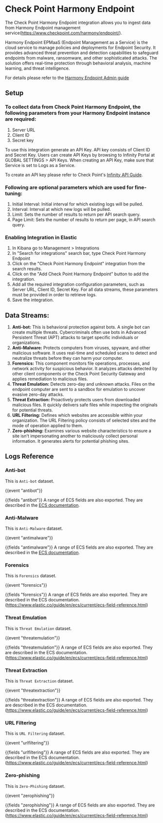 # Check Point Harmony Endpoint

The Check Point Harmony Endpoint integration allows you to ingest data from Harmony Endpoint management service(https://www.checkpoint.com/harmony/endpoint/).

Harmony Endpoint EPMaaS (Endpoint Management as a Service) is the cloud service to manage policies and deployments for Endpoint Security. It provides advanced threat prevention and detection capabilities to safeguard endpoints from malware, ransomware, and other sophisticated attacks. The solution offers real-time protection through behavioral analysis, machine learning, and threat intelligence.

For details please refer to the [Harmony Endpoint Admin guide](https://sc1.checkpoint.com/documents/Infinity_Portal/WebAdminGuides/EN/Harmony-Endpoint-Admin-Guide/Topics-HEP/Introduction.htm)

## Setup

### To collect data from Check Point Harmony Endpoint, the following parameters from your Harmony Endpoint instance are required:

1. Server URL
2. Client ID
3. Secret key

To use this integration generate an API Key. API key consists of Client ID and Secret Key. Users can create API Keys by browsing to Infinity Portal at GLOBAL SETTINGS > API Keys. When creating an API Key, make sure that Service is set to Logs as a Service.

To create an API key please refer to Check Point's [Infinity API Guide](https://app.swaggerhub.com/apis-docs/Check-Point/infinity-events-api/1.0.0#/Authentication/getAuthToken).

### Following are optional parameters which are used for fine-tuning:

1. Initial Interval: Initial interval for which existing logs will be pulled.
2. Interval: Interval at which new logs will be pulled.
3. Limit: Sets the number of results to return per API search query.
4. Page Limit: Sets the number of results to return per page, in API search query.

### Enabling Integration in Elastic

1. In Kibana go to Management > Integrations
2. In "Search for integrations" search bar, type Check Point Harmony Endpoint
3. Click on the "Check Point Harmony Endpoint" integration from the search results.
4. Click on the "Add Check Point Harmony Endpoint" button to add the integration.
5. Add all the required integration configuration parameters, such as Server URL, Client ID, Secret Key. For all data streams, these parameters must be provided in order to retrieve logs.
6. Save the integration.

## Data Streams:

1. **Anti-bot:** This is behavioral protection against bots. A single bot can create multiple threats. Cybercriminals often use bots in Advanced Persistent Threat (APT) attacks to target specific individuals or organizations.
2. **Anti-Malware:** Protects computers from viruses, spyware, and other malicious software. It uses real-time and scheduled scans to detect and neutralize threats before they can harm your computer.
3. **Forensics:** This component monitors file operations, processes, and network activity for suspicious behavior. It analyzes attacks detected by other client components or the Check Point Security Gateway and applies remediation to malicious files.
4. **Threat Emulation:** Detects zero-day and unknown attacks. Files on the endpoint computer are sent to a sandbox for emulation to uncover evasive zero-day attacks.
5. **Threat Extraction:** Proactively protects users from downloaded malicious files. It quickly delivers safe files while inspecting the originals for potential threats.
6. **URL Filtering:** Defines which websites are accessible within your organization. The URL Filtering policy consists of selected sites and the mode of operation applied to them.
7. **Zero-phishing:** Examines various website characteristics to ensure a site isn't impersonating another to maliciously collect personal information. It generates alerts for potential phishing sites.

## Logs Reference

### Anti-bot

This is `Anti-bot` dataset.

{{event "antibot"}}

{{fields "antibot"}}
A range of ECS fields are also exported. They are described in the [ECS documentation](https://www.elastic.co/guide/en/ecs/current/ecs-field-reference.html).

### Anti-Malware

This is `Anti-Malware` dataset.

{{event "antimalware"}}

{{fields "antimalware"}}
A range of ECS fields are also exported. They are described in the [ECS documentation](https://www.elastic.co/guide/en/ecs/current/ecs-field-reference.html).

### Forensics
This is `Forensics` dataset.

{{event "forensics"}}

{{fields "forensics"}}
A range of ECS fields are also exported. They are described in the ECS documentation.(https://www.elastic.co/guide/en/ecs/current/ecs-field-reference.html)

### Threat Emulation
This is `Threat Emulation` dataset.

{{event "threatemulation"}}

{{fields "threatemulation"}}
A range of ECS fields are also exported. They are described in the ECS documentation.(https://www.elastic.co/guide/en/ecs/current/ecs-field-reference.html)

### Threat Extraction
This is `Threat Extraction` dataset.

{{event "threatextraction"}}

{{fields "threatextraction"}}
A range of ECS fields are also exported. They are described in the ECS documentation.(https://www.elastic.co/guide/en/ecs/current/ecs-field-reference.html)

### URL Filtering
This is `URL Filtering` dataset.

{{event "urlfiltering"}}

{{fields "urlfiltering"}}
A range of ECS fields are also exported. They are described in the ECS documentation.(https://www.elastic.co/guide/en/ecs/current/ecs-field-reference.html)

### Zero-phishing
This is `Zero-Phishing` dataset.

{{event "zerophishing"}}

{{fields "zerophishing"}}
A range of ECS fields are also exported. They are described in the ECS documentation.(https://www.elastic.co/guide/en/ecs/current/ecs-field-reference.html)
